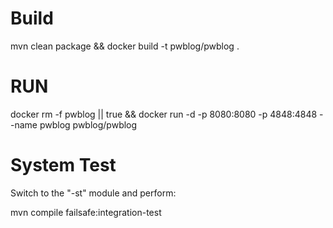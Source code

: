 # Build
mvn clean package && docker build -t pwblog/pwblog .

# RUN

docker rm -f pwblog || true && docker run -d -p 8080:8080 -p 4848:4848 --name pwblog pwblog/pwblog 

# System Test

Switch to the "-st" module and perform:

mvn compile failsafe:integration-test